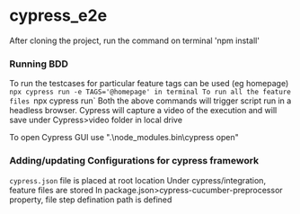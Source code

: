 # cypress_e2e

After cloning the project, run the command on terminal 'npm install'

### Running BDD
To run the testcases for particular feature tags can be used (eg homepage)  `npx cypress run -e TAGS='@homepage' in terminal
To run all the feature files `npx cypress run`
Both the above commands will trigger script run in a headless browser. Cypress will capture a video of the execution and will save under Cypress>video folder in local drive

To open Cypress GUI use ".\node_modules\.bin\cypress open"

### Adding/updating Configurations for cypress framework
`cypress.json` file is placed at root location
Under cypress/integration, feature files are stored
In package.json>cypress-cucumber-preprocessor property, file step defination path is defined